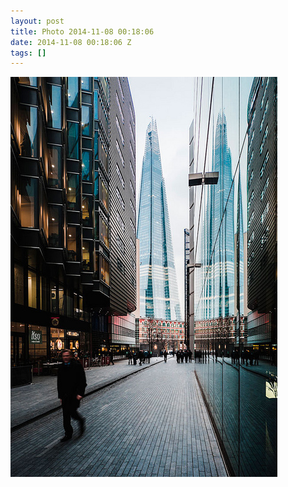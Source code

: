 ```yaml
---
layout: post
title: Photo 2014-11-08 00:18:06
date: 2014-11-08 00:18:06 Z
tags: []
---
```

![](/media/2014/11/102048321262.jpg)
